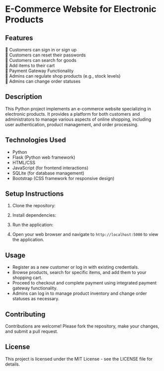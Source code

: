 # E-Commerce Website for Electronic Products

## Features

📌 Customers can sign in or sign up  
📌 Customers can reset their passwords  
📌 Customers can search for goods  
📌 Add items to their cart  
📌 Payment Gateway Functionality  
📌 Admins can regulate shop products (e.g., stock levels)  
📌 Admins can change order statuses  

## Description

This Python project implements an e-commerce website specializing in electronic products. It provides a platform for both customers and administrators to manage various aspects of online shopping, including user authentication, product management, and order processing.

## Technologies Used

- Python
- Flask (Python web framework)
- HTML/CSS
- JavaScript (for frontend interactions)
- SQLite (for database management)
- Bootstrap (CSS framework for responsive design)

## Setup Instructions

1. Clone the repository:

2. Install dependencies:

3. Run the application:

4. Open your web browser and navigate to `http://localhost:5000` to view the application.

## Usage

- Register as a new customer or log in with existing credentials.
- Browse products, search for specific items, and add them to your shopping cart.
- Proceed to checkout and complete payment using integrated payment gateway functionality.
- Admins can log in to manage product inventory and change order statuses as necessary.

## Contributing

Contributions are welcome! Please fork the repository, make your changes, and submit a pull request.

## License

This project is licensed under the MIT License - see the LICENSE file for details.

